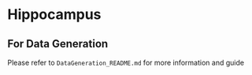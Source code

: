 # Hippocampus

## For Data Generation

Please refer to `DataGeneration_README.md` for more information and guide
